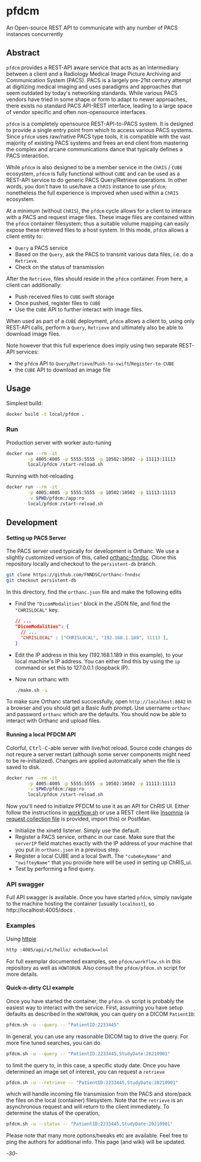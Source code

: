 # pfdcm

An Open-source REST API to communicate with any number of PACS instances concurrently

## Abstract

`pfdcm` provides a REST-API aware service that acts as an intermediary between a client and a Radiology Medical Image Picture Archiving and Communication System (PACS). PACS is a largely pre-21st century attempt at digitizing medical imaging and uses paradigms and approaches that seem outdated by today's networking standards. While various PACS vendors have tried in some shape or form to adapt to newer approaches, there exists no standard PACS API-REST interface, leading to a large space of vendor specific and often non-opensource interfaces.

`pfdcm` is a completely opensource REST-API-to-PACS system. It is designed to provide a single entry point from which to access various PACS systems. Since `pfdcm` uses raw/native PACS type tools, it is compatible with the vast majority of existing PACS systems and frees an end client from mastering the complex and arcane communications dance that typically defines a PACS interaction.

While `pfdcm` is also designed to be a member service in the `ChRIS` / `CUBE` ecosystem, `pfdcm` is fully functional without `CUBE` and can be used as a REST-API service to do generic PACS Query/Retrieve operations. In other words, you don't have to use/have a `ChRIS` instance to use `pfdcm`; nonetheless the full experience is improved when used within a `ChRIS` ecosystem.

At a minimum (without `ChRIS`), the `pfdcm` cycle allows for a client to interace with a PACS and request image files. These image files are contained within the `pfdcm` container filesystem; thus a suitable volume mapping can easily expose these retrieved files to a host system. In this mode, `pfdcm` allows a client entity to:

* `Query` a PACS service
* Based on the `Query`, ask the PACS to transmit various data files, i.e. do a `Retrieve`.
* Check on the status of transmission

After the `Retrieve`, files should reside in the `pfdcm` container. From here, a client can additionally:

* Push received files to `CUBE` swift storage
* Once pushed, register files to `CUBE`
* Use the `CUBE` API to further interact with image files.

When used as part of a `CUBE` deployment, `pfdcm` allows a client to, using only REST-API calls, perform a `Query`, `Retrieve` and ultimately also be able to download image files.

Note however that this full experience does imply using two separate REST-API services:

* the `pfdcm` API to `Query`/`Retrieve`/`Push-to-swift`/`Register-to-CUBE`
* the `CUBE` API to download an image file



## Usage

Simplest build:

```bash
docker build -t local/pfdcm .
```

### Run

Production server with worker auto-tuning

```bash
docker run --rm -it                                                            \
        -p 4005:4005 -p 5555:5555 -p 10502:10502 -p 11113:11113                \
        local/pfdcm /start-reload.sh
```

Running with hot-reloading

```bash
docker run --rm -it                                                            \
        -p 4005:4005 -p 5555:5555 -p 10502:10502 -p 11113:11113                \
        -v $PWD/pfdcm:/app:ro                                                  \
        local/pfdcm /start-reload.sh
```



## Development

#### Setting up PACS Server

The PACS server used typically for development is Orthanc. We use a slightly customized version of this, called [orthanc-fnndsc](https://github.com/FNNDSC/orthanc-fnndsc). Clone this repository locally and checkout to the `persistent-db` branch.

```bash
git clone https://github.com/FNNDSC/orthanc-fnndsc
git checkout persistent-db
```

In this directory, find the `orthanc.json` file and make the following edits

- Find the `"DicomModalities"` block in the JSON file, and find the `"CHRISLOCAL"` key.

  ```json
  // ...
  "DicomModalities": {
  	// ...
  	"CHRISLOCAL" : ["CHRISLOCAL", "192.168.1.189", 11113 ],
  }
  ```

- Edit the IP address in this key (192.168.1.189 in this example), to your local machine's IP address. You can either find this by using the `ip` command or set this to 127.0.0.1 (loopback IP).

- Now run orthanc with

  ```bash
  ./make.sh -i
  ```

To make sure Orthanc started successfully, open `http://localhost:8042` in a browser and you should get a Basic Auth prompt. Use username `orthanc` and password `orthanc` which are the defaults. You should now be able to interact with Orthanc and upload files.

#### Running a local PFDCM API

Colorful, <kbd>Ctrl-C</kbd>-able server with live/hot reload. Source code changes do not requre a server restart (although some server components might need to be re-initialized).
Changes are applied automatically when the file is saved to disk.

```bash
docker run --rm -it                                                            \
        -p 4005:4005 -p 5555:5555 -p 10502:10502 -p 11113:11113                \
        -v $PWD/pfdcm:/app:ro                                                  \
        local/pfdcm /start-reload.sh
```

Now you'll need to initialize PFDCM to use it as an API for ChRIS UI. Either follow the instructions in [workflow.sh](./pfdcm/workflow.sh) or use a REST client like [Insomnia](https://insomnia.rest/) (a [request collection file](./examples/Insomnia.yaml) is provided, import this) or PostMan.

- Initialize the xinetd listener. Simply use the default.
- Register a PACS service, orthanc in our case. Make sure that the `serverIP` field matches exactly with the IP address of your machine that you put in `orthanc.json` in a previous step.
- Register a local CUBE and a local Swift. The `"cubeKeyName"` and `"swifteyName"` that you provide here will be used in setting up ChRIS_ui.
- Test by performing a find query.



### API swagger

Full API swagger is available. Once you have started `pfdcm`, simply navigate to the machine hosting the container (usually `localhost`), so http://localhost:4005/docs .

### Examples

Using [httpie](https://httpie.org/)

```bash
http :4005/api/v1/hello/ echoBack==lol
```

For full exemplar documented examples, see `pfdcm/workflow.sh` in this repository as well as `HOWTORUN`. Also consult the `pfdcm/pfdcm.sh` script for more details.

#### Quick-n-dirty CLI example

Once you have started the container, the `pfdcm.sh` script is probably the easiest way to interact with the service. First, assuming you have setup defaults as described in the `HOWTORUN`, you can query on a DICOM `PatientID`:

```bash
pfdcm.sh -u --query -- "PatientID:2233445"
```

In general, you can use any reasonable DICOM tag to drive the query. For more fine tuned searches, you can do

```bash
pfdcm.sh -u --query -- "PatientID:2233445,StudyDate:20210901"
```

to limit the query to, in this case, a specific study date. Once you have determined an image set of interest, you can request a `retrieve`

```bash
pfdcm.sh -u --retrieve -- "PatientID:2233445,StudyDate:20210901"
```

which will handle incoming file transmission from the PACS and store/pack the files on the local (container) filesystem. Note that the `retrieve` is an asynchronous request and will return to the client immediately. To determine the status of the operation,

```bash
pfdcm.sh -u --status -- "PatientID:2233445,StudyDate:20210901"
```

Please note that many more options/tweaks etc are available. Feel free to ping the authors for additional info. This page (and wiki) will be updated.

_-30-_
